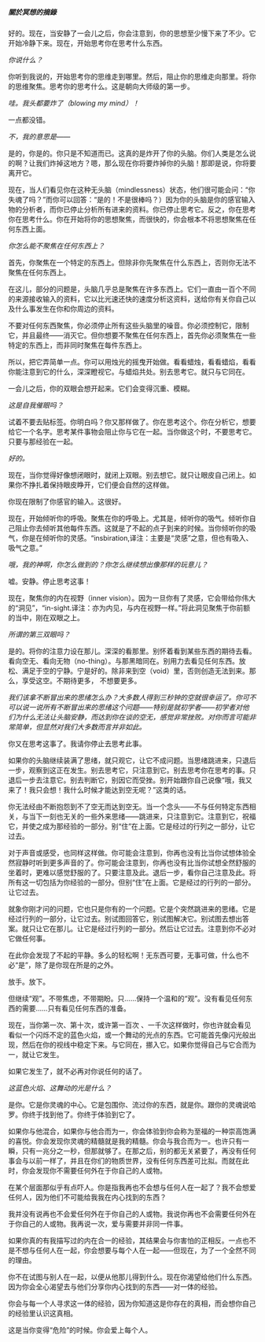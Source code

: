 ##### 關於冥想的摘錄

好的。现在，当安静了一会儿之后，你会注意到，你的思想至少慢下来了不少。它开始冷静下来。现在，开始思考你在思考什么东西。 



*你说什么？* 

 

你听到我说的，开始思考你的思维走到哪里。然后，阻止你的思维走向那里。将你的思维聚焦。思考你的思考什么。这是朝向大师级的第一步。 

 

*哇。我头都要炸了（blowing my mind）！* 

 

一点都没错。 

 

*不，我的意思是——* 

 

是的，你是的。你只是不知道而已。这真的是炸开了你的头脑。你们人类是怎么说的啊？让我们炸掉这地方？嗯，那么现在你将要炸掉你的头脑！那即是说，你将要离开它。 

现在，当人们看见你在这种无头脑（mindlessness）状态，他们很可能会问：“你失魂了吗？”而你可以回答：“是的！不是很棒吗？）因为你的头脑是你的感官输入物的分析者，而你已停止分析所有进来的资料。你已停止思考它。反之，你在思考你在思考什么。你在开始将你的思想聚焦，而很快的，你会根本不将思想聚焦在任何东西上面。 

 

*你怎么能不聚焦在任何东西上？* 

 

首先，你聚焦在一个特定的东西上。但除非你先聚焦在什么东西上，否则你无法不聚焦在任何东西上。 

在这儿，部分的问题是，头脑几乎总是聚焦在许多东西上。它们一直由一百个不同的来源接收输入的资料，它以比光速还快的速度分析这资料，送给你有关你自己以及什么事发生在你和你周边的资料。 

不要对任何东西聚焦，你必须停止所有这些头脑里的噪音。你必须控制它，限制它，并且最终——消灭它。但你想要不聚焦在任何东西上，首先你必须聚焦在一些特定的东西上，而非同时聚焦在每件东西上。 

所以，把它弄简单一点。你可以用烛光的摇曳开始做。看看蜡烛，看看蜡焰，看看你能注意到它的什么，深深瞪视它。与蜡焰共处。别去思考它。就只与它同在。 

一会儿之后，你的双眼会想开起来。它们会变得沉重、模糊。 

 

*这是自我催眼吗？* 

 

试着不要去贴标签。你明白吗？你又那样做了。你在思考这个。你在分析它，想要给它一个名字。思考某件事物会阻止你与它在一起。当你做这个时，不要思考它。只要与那经验在一起。 



*好的。* 

 

现在，当你觉得好像想闭眼时，就闭上双眼。别去想它。就只让眼皮自己闭上。如果你不挣扎着保持眼皮睁开，它们便会自然的这样做。 

你现在限制了你感官的输入。这很好。 

现在，开始倾听你的呼吸。聚焦在你的呼吸上。尤其是，倾听你的吸气。倾听你自己阻止你去倾听其他每件东西。这就是了不起的点子到来的时候。当你倾听你的吸气，你是在倾听你的灵感。“insbiration,译注：主要是“灵感”之意，但也有吸入、吸气之意。” 

 

*哦，我的神啊，你怎么做到的？你怎么继续想出像那样的玩意儿？* 

 

嘘。安静。停止思考这事！ 

现在，聚焦你的内在视野（inner vision）。因为一旦你有了灵感，它会带给你伟大的“洞见”，“in-sight.译注：亦为内见，与内在视野一样。”将此洞见聚焦于你前额的当中，刚在双眼之上。 

 

*所谓的第三双眼吗？* 

 

是的。将你的注意力设在那儿。深深的看那里。别怀着看到某些东西的期待去看。看向空无、看向无物（no-thing）。与那黑暗同在。别用力去看见任何东西。放松、满足于空的宁静。宁是好的。除非来到空（void）里，否则创造无法到来。那么，享受这空。不期待更多， 不想要更多。 

 

*我们该拿不断冒出来的思绪怎么办？大多数人得到三秒钟的空就很幸运了。你可不可以说一说所有不断冒出来的思绪这个问题——特别是就初学者——初学者对他们为什么无法让头脑安静，而达到你在谈的空无，感觉非常挫败。对你而言可能非常简单，但显然对我们大多数而言并非如此。* 

 

你又在思考这事了。我请你停止去思考此事。 

如果你的头脑继续装满了思绪，就只观它，让它不成问题。当思绪跳进来，只退后一步，观察到这正在发生。别去思考它，只注意到它。别去思考你在思考的事。只退后一步去注意它。别去判断它，别因它而受挫。别开始跟你自己说像“哦，我又来了！我只会想！我什么时候才能达到空无呢？”这类的话。 

你无法经由不断抱怨到不了空无而达到空无。当一个念头——不与任何特定东西相关，与当下一刻也无关的一些外来思绪——跳进来，只注意到它。注意到它，祝福它，并使之成为那经验的一部分。别“住”在上面。它是经过的行列之一部分，让它过去。 

对于声音或感受，也同样这样做。你可能会注意到，你再也没有比当你试想体验全然寂静时听到更多声音的了。你可能会注意到，你再也没有比当你试想全然舒服的坐着时，更难以感觉舒服的了。只要注意及此。退后一步，看你自己注意及此。将所有这一切包括为你经验的一部分。但别“住”在上面。它是经过的行列的一部分。让它过去。

就象你刚才问的问题，它也只是你有的一个问题。它是个突然跳进来的思绪。它是经过行列的一部分，让它过去。别试图回答它，别试图解决它。别试图去想出答案。就只让它在那儿。让它是经过行列的一部分。然后让它过去。注意到你不必对它做任何事。 

在此你会发现了不起的平静。多么的轻松啊！无东西可要，无事可做，什么也不必“是”，除了是你现在所是的之外。 

放手。放下。 

但继续“观”。不带焦虑，不带期盼。只……保持一个温和的“观”。没有看见任何东西的需要……只有看见任何东西的准备。 

现在，当你第一次、第十次，或许第一百次 、一千次这样做时，你也许就会看见看似一个闪烁不定的蓝色火焰，或一个舞动的光点的东西。它可能首先像闪光般出现，然后在你的视线中稳定下来。与它同在，挪入它。如果你觉得自己与它合而为一，就让它发生。 

如果它发生了，就不必再对你说任何的话了。 

 

*这蓝色火焰、这舞动的光是什么？* 

 

是你。它是你灵魂的中心。它是包围你、流过你的东西，就是你。跟你的灵魂说哈罗。你终于找到他了。你终于体验到它了。 

如果你与他混合，如果你与他合而为一，你会体验到你会称为至福的一种崇高饱满的喜悦。你会发现你灵魂的精髓就是我的精髓。你会与我合而为一。也许只有一瞬，只有一兆分之一秒，但那就够了。在那之后，别的都无关紧要了，再没有任何事会与以前一样了，并且在你们的物质世界，没有任何东西差可比拟。而就在此时，你会发现你不需要任何外在于你自己的人或物。

在某个层面那似乎有点吓人。你是指我再也不会想与任何人在一起了？我不会想爱任何人，因为他们不可能给我我在内心找到的东西？ 

 

我并没有说再也不会爱任何外在于你自己的人或物。我说你再也不会需要任何外在于你自己的人或物。我再说一次，爱与需要并非同一件事。 

如果你真的有我描写过的内在合一的经验，其结果会与你害怕的正相反。一点也不是不想与任何人在一起，你会想要与每个人在一起——但现在，为了一个全然不同的理由。 

你不在试图与别人在一起，以便从他那儿得到什么。现在你渴望给他们什么东西。因为你会全心渴望去与他们分享你内心找到的东西——对一体的经验。 

你会与每一个人寻求这一体的经验，因为你知道这是你存在的真相，而会想你自己的经验里认识这真相。 

这是当你变得“危险”的时候。你会爱上每个人。